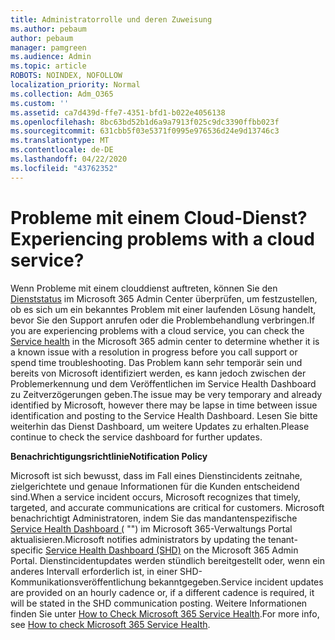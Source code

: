 ```yaml
---
title: Administratorrolle und deren Zuweisung
ms.author: pebaum
author: pebaum
manager: pamgreen
ms.audience: Admin
ms.topic: article
ROBOTS: NOINDEX, NOFOLLOW
localization_priority: Normal
ms.collection: Adm_O365
ms.custom: ''
ms.assetid: ca7d439d-ffe7-4351-bfd1-b022e4056138
ms.openlocfilehash: 8bc63bd52b1d6a9a7913f025c9dc3390ffbb023f
ms.sourcegitcommit: 631cbb5f03e5371f0995e976536d24e9d13746c3
ms.translationtype: MT
ms.contentlocale: de-DE
ms.lasthandoff: 04/22/2020
ms.locfileid: "43762352"
---
```

# <a name="experiencing-problems-with-a-cloud-service"></a><span data-ttu-id="d0474-102">Probleme mit einem Cloud-Dienst?</span><span class="sxs-lookup"><span data-stu-id="d0474-102">Experiencing problems with a cloud service?</span></span>

<span data-ttu-id="d0474-103">Wenn Probleme mit einem clouddienst auftreten, können Sie den [Dienststatus](https://admin.microsoft.com/AdminPortal/Home#/servicehealth) im Microsoft 365 Admin Center überprüfen, um festzustellen, ob es sich um ein bekanntes Problem mit einer laufenden Lösung handelt, bevor Sie den Support anrufen oder die Problembehandlung verbringen.</span><span class="sxs-lookup"><span data-stu-id="d0474-103">If you are experiencing problems with a cloud service, you can check the [Service health](https://admin.microsoft.com/AdminPortal/Home#/servicehealth) in the Microsoft 365 admin center to determine whether it is a known issue with a resolution in progress before you call support or spend time troubleshooting.</span></span> <span data-ttu-id="d0474-104">Das Problem kann sehr temporär sein und bereits von Microsoft identifiziert werden, es kann jedoch zwischen der Problemerkennung und dem Veröffentlichen im Service Health Dashboard zu Zeitverzögerungen geben.</span><span class="sxs-lookup"><span data-stu-id="d0474-104">The issue may be very temporary and already identified by Microsoft, however there may be lapse in time between issue identification and posting to the Service Health Dashboard.</span></span> <span data-ttu-id="d0474-105">Lesen Sie bitte weiterhin das Dienst Dashboard, um weitere Updates zu erhalten.</span><span class="sxs-lookup"><span data-stu-id="d0474-105">Please continue to check the service dashboard for further updates.</span></span>

<span data-ttu-id="d0474-106">**Benachrichtigungsrichtlinie**</span><span class="sxs-lookup"><span data-stu-id="d0474-106">**Notification Policy**</span></span>

<span data-ttu-id="d0474-107">Microsoft ist sich bewusst, dass im Fall eines Dienstincidents zeitnahe, zielgerichtete und genaue Informationen für die Kunden entscheidend sind.</span><span class="sxs-lookup"><span data-stu-id="d0474-107">When a service incident occurs, Microsoft recognizes that timely, targeted, and accurate communications are critical for customers.</span></span> <span data-ttu-id="d0474-108">Microsoft benachrichtigt Administratoren, indem Sie das mandantenspezifische [Service Health Dashboard (](https://admin.microsoft.com/AdminPortal/Home#/servicehealth) "") im Microsoft 365-Verwaltungs Portal aktualisieren.</span><span class="sxs-lookup"><span data-stu-id="d0474-108">Microsoft notifies administrators by updating the tenant-specific [Service Health Dashboard (SHD)](https://admin.microsoft.com/AdminPortal/Home#/servicehealth) on the Microsoft 365 Admin Portal.</span></span> <span data-ttu-id="d0474-109">Dienstincidentupdates werden stündlich bereitgestellt oder, wenn ein anderes Intervall erforderlich ist, in einer SHD-Kommunikationsveröffentlichung bekanntgegeben.</span><span class="sxs-lookup"><span data-stu-id="d0474-109">Service incident updates are provided on an hourly cadence or, if a different cadence is required, it will be stated in the SHD communication posting.</span></span> <span data-ttu-id="d0474-110">Weitere Informationen finden Sie unter [How to Check Microsoft 365 Service Health](https://docs.microsoft.com/office365/enterprise/view-service-health).</span><span class="sxs-lookup"><span data-stu-id="d0474-110">For more info, see [How to check Microsoft 365 Service Health](https://docs.microsoft.com/office365/enterprise/view-service-health).</span></span>

